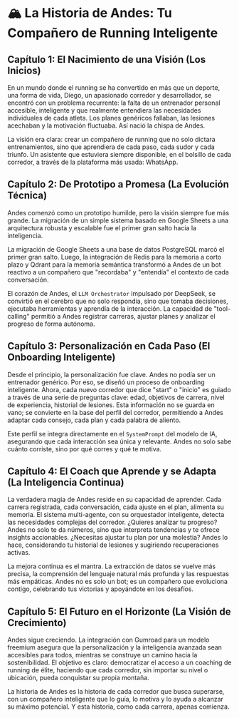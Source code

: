 # 🏔️ La Historia de Andes: Tu Compañero de Running Inteligente

## Capítulo 1: El Nacimiento de una Visión (Los Inicios)

En un mundo donde el running se ha convertido en más que un deporte, una forma de vida, Diego, un apasionado corredor y desarrollador, se encontró con un problema recurrente: la falta de un entrenador personal accesible, inteligente y que realmente entendiera las necesidades individuales de cada atleta. Los planes genéricos fallaban, las lesiones acechaban y la motivación fluctuaba. Así nació la chispa de Andes.

La visión era clara: crear un compañero de running que no solo dictara entrenamientos, sino que aprendiera de cada paso, cada sudor y cada triunfo. Un asistente que estuviera siempre disponible, en el bolsillo de cada corredor, a través de la plataforma más usada: WhatsApp.

## Capítulo 2: De Prototipo a Promesa (La Evolución Técnica)

Andes comenzó como un prototipo humilde, pero la visión siempre fue más grande. La migración de un simple sistema basado en Google Sheets a una arquitectura robusta y escalable fue el primer gran salto hacia la inteligencia.

La migración de Google Sheets a una base de datos PostgreSQL marcó el primer gran salto. Luego, la integración de Redis para la memoria a corto plazo y Qdrant para la memoria semántica transformó a Andes de un bot reactivo a un compañero que "recordaba" y "entendía" el contexto de cada conversación.

El corazón de Andes, el `LLM Orchestrator` impulsado por DeepSeek, se convirtió en el cerebro que no solo respondía, sino que tomaba decisiones, ejecutaba herramientas y aprendía de la interacción. La capacidad de "tool-calling" permitió a Andes registrar carreras, ajustar planes y analizar el progreso de forma autónoma.

## Capítulo 3: Personalización en Cada Paso (El Onboarding Inteligente)

Desde el principio, la personalización fue clave. Andes no podía ser un entrenador genérico. Por eso, se diseñó un proceso de onboarding inteligente. Ahora, cada nuevo corredor que dice "start" o "inicio" es guiado a través de una serie de preguntas clave: edad, objetivos de carrera, nivel de experiencia, historial de lesiones. Esta información no se guarda en vano; se convierte en la base del perfil del corredor, permitiendo a Andes adaptar cada consejo, cada plan y cada palabra de aliento.

Este perfil se integra directamente en el `SystemPrompt` del modelo de IA, asegurando que cada interacción sea única y relevante. Andes no solo sabe cuánto corriste, sino por qué corres y qué te motiva.

## Capítulo 4: El Coach que Aprende y se Adapta (La Inteligencia Continua)

La verdadera magia de Andes reside en su capacidad de aprender. Cada carrera registrada, cada conversación, cada ajuste en el plan, alimenta su memoria. El sistema multi-agente, con su orquestador inteligente, detecta las necesidades complejas del corredor. ¿Quieres analizar tu progreso? Andes no solo te da números, sino que interpreta tendencias y te ofrece insights accionables. ¿Necesitas ajustar tu plan por una molestia? Andes lo hace, considerando tu historial de lesiones y sugiriendo recuperaciones activas.

La mejora continua es el mantra. La extracción de datos se vuelve más precisa, la comprensión del lenguaje natural más profunda y las respuestas más empáticas. Andes no es solo un bot; es un compañero que evoluciona contigo, celebrando tus victorias y apoyándote en los desafíos.

## Capítulo 5: El Futuro en el Horizonte (La Visión de Crecimiento)

Andes sigue creciendo. La integración con Gumroad para un modelo freemium asegura que la personalización y la inteligencia avanzada sean accesibles para todos, mientras se construye un camino hacia la sostenibilidad. El objetivo es claro: democratizar el acceso a un coaching de running de élite, haciendo que cada corredor, sin importar su nivel o ubicación, pueda conquistar su propia montaña.

La historia de Andes es la historia de cada corredor que busca superarse, con un compañero inteligente que lo guía, lo motiva y lo ayuda a alcanzar su máximo potencial. Y esta historia, como cada carrera, apenas comienza.
